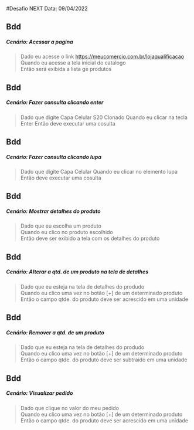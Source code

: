 #Desafio NEXT 
Data: 09/04/2022

## Bdd
##### Cenário: Acessar a pagina
>Dado eu acesse o link https://meucomercio.com.br/lojaqualificacao  
>Quando eu acesse a tela inicial do catalogo  
>Então será exibida a lista ge produtos  

## Bdd
##### Cenário: Fazer consulta clicando enter
>Dado que digite Capa Celular S20 Clonado
>Quando eu clicar na tecla Enter 
>Então deve executar uma cosulta

## Bdd
##### Cenário: Fazer consulta clicando lupa
>Dado que digite Capa Celular
>Quando eu clicar no elemento lupa
>Então deve executar uma cosulta


## Bdd
##### Cenário: Mostrar detalhes do produto
>Dado que eu escolha um produto  
>Quando eu clico no produto escolhido  
>Então deve ser exibido a tela com os detalhes do produto  


## Bdd
##### Cenário: Alterar a qtd. de um produto na tela de detalhes
>Dado que eu esteja na tela de detalhes do produdo  
>Quando eu clico uma vez no botão [+] de um determinado produto  
>Então o campo qtde. do produto deve ser acrescido em uma unidade   


## Bdd
##### Cenário: Remover a qtd. de um produto  
>Dado que eu esteja na tela de detalhes do produdo  
>Quando eu clico uma vez no botão [+] de um determinado produto  
>Então o campo qtde. do produto deve ser subtraido em uma unidade   


## Bdd
##### Cenário: Visualizar pedido  
>Dado que clique no valor do meu pedido  
>Quando eu clico uma vez no botão [+] de um determinado produto  
>Então o campo qtde. do produto deve ser acrescido em uma unidade   


